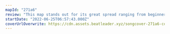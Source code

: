 ```yaml
---
mapId: "271a6"
review: "This map stands out for its great spread ranging from beginner-friendly to techy that is challenging and fun and its great vanilla lights to back each difficulty up!"
startDate: "2022-06-25T06:57:43.000Z"
coverUrlOverwrite: https://cdn.assets.beatleader.xyz/songcover-271a6-cover.jpg
---
```

